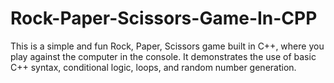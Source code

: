 # Rock-Paper-Scissors-Game-In-CPP
This is a simple and fun Rock, Paper, Scissors game built in C++, where you play against the computer in the console. It demonstrates the use of basic C++ syntax, conditional logic, loops, and random number generation.

